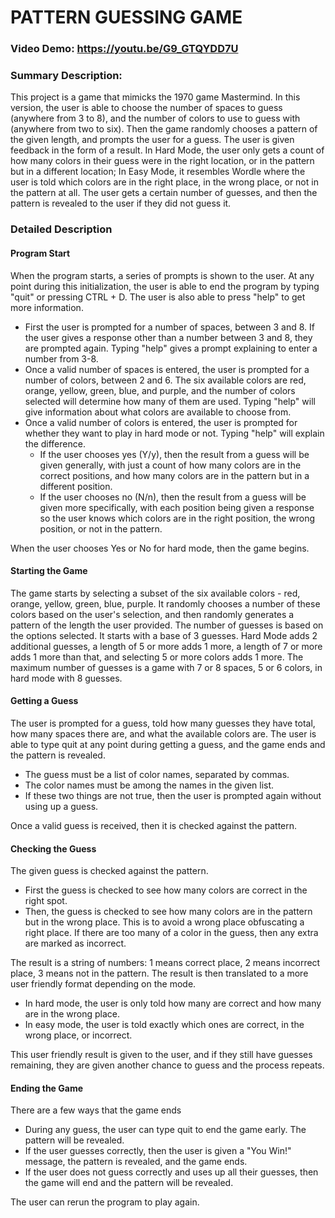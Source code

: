 # PATTERN GUESSING GAME
### Video Demo:  https://youtu.be/G9_GTQYDD7U
### Summary Description:
This project is a game that mimicks the 1970 game Mastermind. In this version, the user is able to choose the number of spaces to guess (anywhere from 3 to 8), and the number of colors to use to guess with (anywhere from two to six). Then the game randomly chooses a pattern of the given length, and prompts the user for a guess. The user is given feedback in the form of a result. In Hard Mode, the user only gets a count of how many colors in their guess were in the right location, or in the pattern but in a different location; In Easy Mode, it resembles Wordle where the user is told which colors are in the right place, in the wrong place, or not in the pattern at all. The user gets a certain number of guesses, and then the pattern is revealed to the user if they did not guess it.
### Detailed Description
#### Program Start
When the program starts, a series of prompts is shown to the user. At any point during this initialization, the user is able to end the program by typing "quit" or pressing CTRL + D. The user is also able to press "help" to get more information.
+ First the user is prompted for a number of spaces, between 3 and 8. If the user gives a response other than a number between 3 and 8, they are prompted again. Typing "help" gives a prompt explaining to enter a number from 3-8.
+ Once a valid number of spaces is entered, the user is prompted for a number of colors, between 2 and 6. The six available colors are red, orange, yellow, green, blue, and purple, and the number of colors selected will determine how many of them are used. Typing "help" will give information about what colors are available to choose from.
+ Once a valid number of colors is entered, the user is prompted for whether they want to play in hard mode or not. Typing "help" will explain the difference.
    - If the user chooses yes (Y/y), then the result from a guess will be given generally, with just a count of how many colors are in the correct positions, and how many colors are in the pattern but in a different position.
    - If the user chooses no (N/n), then the result from a guess will be given more specifically, with each position being given a response so the user knows which colors are in the right position, the wrong position, or not in the pattern.

When the user chooses Yes or No for hard mode, then the game begins.
#### Starting the Game
The game starts by selecting a subset of the six available colors - red, orange, yellow, green, blue, purple. It randomly chooses a number of these colors based on the user's selection, and then randomly generates a pattern of the length the user provided. The number of guesses is based on the options selected. It starts with a base of 3 guesses. Hard Mode adds 2 additional guesses, a length of 5 or more adds 1 more, a length of 7 or more adds 1 more than that, and selecting 5 or more colors adds 1 more. The maximum number of guesses is a game with 7 or 8 spaces, 5 or 6 colors, in hard mode with 8 guesses.
#### Getting a Guess
The user is prompted for a guess, told how many guesses they have total, how many spaces there are, and what the available colors are. The user is able to type quit at any point during getting a guess, and the game ends and the pattern is revealed.
* The guess must be a list of color names, separated by commas.
* The color names must be among the names in the given list.
* If these two things are not true, then the user is prompted again without using up a guess.

Once a valid guess is received, then it is checked against the pattern.
#### Checking the Guess
The given guess is checked against the pattern.
* First the guess is checked to see how many colors are correct in the right spot.
* Then, the guess is checked to see how many colors are in the pattern but in the wrong place. This is to avoid a wrong place obfuscating a right place. If there are too many of a color in the guess, then any extra are marked as incorrect.

The result is a string of numbers: 1 means correct place, 2 means incorrect place, 3 means not in the pattern.
The result is then translated to a more user friendly format depending on the mode.
* In hard mode, the user is only told how many are correct and how many are in the wrong place.
* In easy mode, the user is told exactly which ones are correct, in the wrong place, or incorrect.

This user friendly result is given to the user, and if they still have guesses remaining, they are given another chance to guess and the process repeats.
#### Ending the Game
There are a few ways that the game ends
* During any guess, the user can type quit to end the game early. The pattern will be revealed.
* If the user guesses correctly, then the user is given a "You Win!" message, the pattern is revealed, and the game ends.
* If the user does not guess correctly and uses up all their guesses, then the game will end and the pattern will be revealed.

The user can rerun the program to play again.
